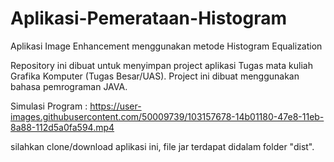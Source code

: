 # Aplikasi-Pemerataan-Histogram
Aplikasi Image Enhancement menggunakan metode Histogram Equalization

Repository ini dibuat untuk menyimpan project aplikasi Tugas mata kuliah Grafika Komputer (Tugas Besar/UAS).
Project ini dibuat menggunakan bahasa pemrograman JAVA.

Simulasi Program : https://user-images.githubusercontent.com/50009739/103157678-14b01180-47e8-11eb-8a88-112d5a0fa594.mp4

silahkan clone/download aplikasi ini, file jar terdapat didalam folder "dist".

